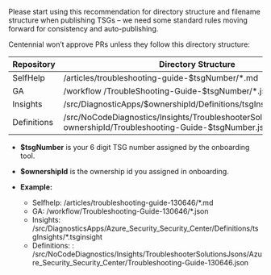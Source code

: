 Please start using this recommendation for directory structure and filename structure when publishing TSGs – we need some standard rules moving forward for consistency and auto-publishing.

Centennial won’t approve PRs unless they follow this directory structure:


|Repository|Directory Structure  |
|--|--|
|SelfHelp  | /articles/troubleshooting-guide-$tsgNumber/*.md |
|GA  | /workflow /TroubleShooting-Guide-$tsgNumber/*.json |
| Insights | /src/DiagnosticApps/$ownershipId/Definitions/tsgInsights/*.tsginsight |
|Definitions | /src/NoCodeDiagnostics/Insights/TroubleshooterSolutionsJsons/$ ownershipId/Troubleshooting-Guide-$tsgNumber.json |

- **$tsgNumber** is your 6 digit TSG number assigned by the onboarding tool. 
- **$ownershipId** is the ownership id you assigned in onboarding. 

- **Example:**

  - Selfhelp: /articles/troubleshooting-guide-130646/*.md
  - GA: /workflow/Troubleshooting-Guide-130646/*.json
  - Insights: /src/DiagnosticsApps/Azure_Security_Security_Center/Definitions/tsgInsights/*.tsginsight
  - Definitions: : /src/NoCodeDiagnostics/Insights/TroubleshooterSolutionsJsons/Azure_Security_Security_Center/Troubleshooting-Guide-130646.json
